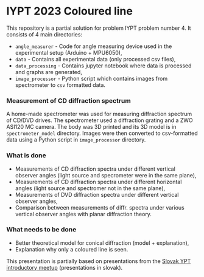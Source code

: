# IYPT 2023 Coloured line
This repository is a partial solution for problem IYPT problem number 4. It consists of 4 main directories:

- `angle_measurer` - Code for angle measuring device used in the experimental setup (Arduino + MPU6050), 
- `data` - Contains all experimental data (only processed csv files),
- `data_processing` - Contains jupyter notebook where data is processed and graphs are generated,
- `image_processor` - Python script which contains images from spectrometer to `csv` formatted data.

### Measurement of CD diffraction spectrum
A home-made spectrometer was used for measuring diffraction spectrum of CD/DVD drives. The spectrometer used a diffraction grating and a ZWO ASI120 MC camera. The body was 3D printed and its 3D model is in `spectrometer_model` directory. Images were then converted to csv-formatted data using a Python script in `image_processor` directory.
### What is done
* Measurements of CD diffraction spectra under different vertical observer angles (light source and specrometer were in the same plane),
* Measurements of CD diffraction spectra under different horizontal angles (light source and spectromer not in the same plane),
* Measurements of DVD diffraction spectra under different vertical observer angles,
* Comparison between measurements of diffr. spectra under various vertical observer angles with planar diffraction theory.
### What needs to be done
* Better theoretical model for conical diffraction (model + explanation),
* Explanation why only a coloured line is seen.

This presentation is partially based on presentations from the [Slovak YPT introductory meetup](tmfsr.sk/sk/aktuality/227) (presentations in slovak).
